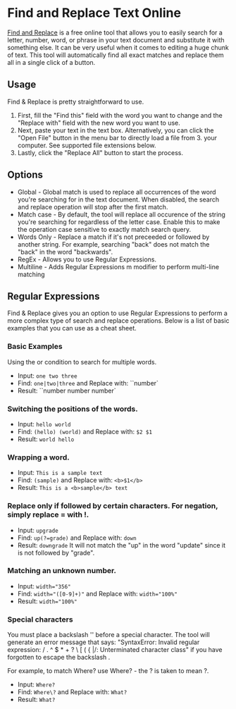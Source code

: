 # Find and Replace Text Online

[Find and Replace](https://findreplace.net/) is a free online tool that allows you to easily search for a letter, number, word, or phrase in your text document and substitute it with something else. It can be very useful when it comes to editing a huge chunk of text. This tool will automatically find all exact matches and replace them all in a single click of a button.

## Usage
Find & Replace is pretty straightforward to use.
1. First, fill the "Find this" field with the word you want to change and the "Replace with" field with the new word you want to use.
2. Next, paste your text in the text box. Alternatively, you can click the "Open File" button in the menu bar to directly load a file from 3. your computer. See supported file extensions below.
4. Lastly, click the "Replace All" button to start the process.

## Options
* Global - Global match is used to replace all occurrences of the word you're searching for in the text document. When disabled, the search and replace operation will stop after the first match.
* Match case - By default, the tool will replace all occurence of the string you're searching for regardless of the letter case. Enable this to make the operation case sensitive to exactly match search query.
* Words Only - Replace a match if it's not preceeded or followed by another string. For example, searching "back" does not match the "back" in the word "backwards".
* RegEx - Allows you to use Regular Expressions.
* Multiline - Adds Regular Expressions m modifier to perform multi-line matching

## Regular Expressions
Find & Replace gives you an option to use Regular Expressions to perform a more complex type of search and replace operations. Below is a list of basic examples that you can use as a cheat sheet.

### Basic Examples
Using the or condition to search for multiple words.
* Input: `one two three`
* Find: `one|two|three` and Replace with: ``number`
* Result: ``number number number`

### Switching the positions of the words.
* Input: `hello world`
* Find: `(hello) (world)` and Replace with: `$2 $1`
* Result: `world hello`

### Wrapping a word.
* Input: `This is a sample text`
* Find: `(sample)` and Replace with: `<b>$1</b>`
* Result: `This is a <b>sample</b> text`

### Replace only if followed by certain characters. For negation, simply replace = with !.
* Input: `upgrade`
* Find: `up(?=grade)` and Replace with: `down`
* Result: `downgrade`
It will not match the "up" in the word "update" since it is not followed by "grade".

### Matching an unknown number.
* Input: `width="356"`
* Find: `width="([0-9]+)"` and Replace with: `width="100%"`
* Result: `width="100%"`

### Special characters
You must place a backslash '\' before a special character. The tool will generate an error message that says: "SyntaxError: Invalid regular expression: / . ^ $ * + ? \ [ ( { |/: Unterminated character class" if you have forgotten to escape the backslash .

For example, to match Where? use Where\? - the \? is taken to mean ?.
* Input: `Where?`
* Find: `Where\?` and Replace with: `What?`
* Result: `What?`

